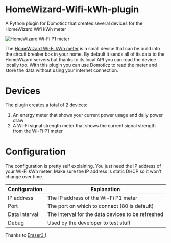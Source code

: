 # HomeWizard-Wifi-kWh-plugin
A Python plugin for Domoticz that creates several devices for the HomeWizard Wifi kWh meter

![HomeWizard Wi-Fi P1 meter](https://www.homewizard.nl/media/catalog/product/cache/e5430b9fa526b8a06edfa3b86f08b1c3/i/m/image_13_.png)

The [HomeWizard Wi-Fi kWh meter](https://www.homewizard.nl/homewizard-wi-fi-kwh-meter) is a small device that can be build  into the circuit breaker box in your home. By default it sends all of its data to the HomeWizard servers but thanks to its local API you can read the device locally too. With this plugin you can use Domoticz to read the meter and store the data without using your internet connection.

# Devices

The plugin creates a total of 2 devices:

1. An energy meter that shows your current power usage and daily power draw
2. A Wi-Fi signal strength meter that shows the current signal strength from the Wi-Fi P1 meter

# Configuration

The configuration is pretty self explaining. You just need the IP address of your Wi-Fi kWh meter. Make sure the IP address is static DHCP so it won't change over time.

| Configuration	| Explanation |
|--|--|
| IP address	| The IP address of the Wi-Fi P1 meter |
| Port | The port on which to connect (80 is default) |
| Data interval	| The interval for the data devices to be refreshed |
| Debug	| Used by the developer to test stuff |

Thanks to [Eraser3 ](https://github.com/Eraser3/HomeWizard-Wifi-p1-plugin)!
